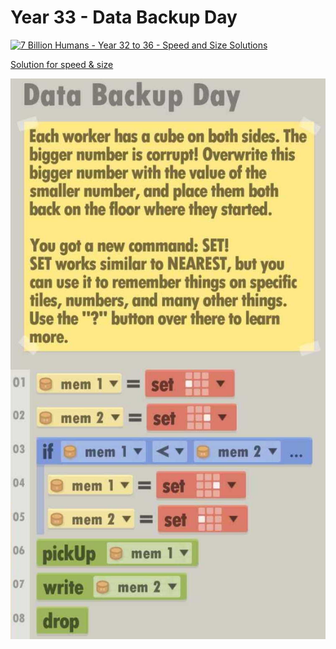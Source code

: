 # Year 33 - Data Backup Day

[![7 Billion Humans - Year 32 to 36 - Speed and Size Solutions](https://img.youtube.com/vi/L6XojZDO62k/0.jpg)](https://www.youtube.com/watch?v=L6XojZDO62k&t=288s)

[Solution for speed & size](solution.txt)

![Solution for speed & size](solution.JPEG "Year 33")